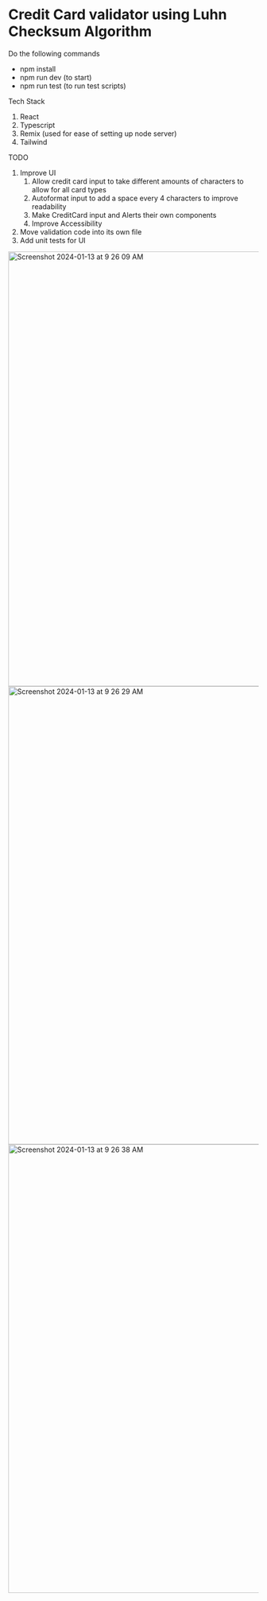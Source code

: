 # Credit Card validator using Luhn Checksum Algorithm

Do the following commands
- npm install
- npm run dev (to start)
- npm run test (to run test scripts)

Tech Stack
1. React
2. Typescript
3. Remix (used for ease of setting up node server)
4. Tailwind

TODO
1. Improve UI
    1. Allow credit card input to take different amounts of characters to allow for all card types
    2. Autoformat input to add a space every 4 characters to improve readability
    3. Make CreditCard input and Alerts their own components
    4. Improve Accessibility
2. Move validation code into its own file
3. Add unit tests for UI

<img width="875" alt="Screenshot 2024-01-13 at 9 26 09 AM" src="https://github.com/MichaelSSchiller/credit-card-validator/assets/38842472/6102c0be-6c8d-43d6-9fcb-d7b0937d0ad9">
<img width="922" alt="Screenshot 2024-01-13 at 9 26 29 AM" src="https://github.com/MichaelSSchiller/credit-card-validator/assets/38842472/1e2c1407-9989-44d3-a375-9497c8825c4f">
<img width="903" alt="Screenshot 2024-01-13 at 9 26 38 AM" src="https://github.com/MichaelSSchiller/credit-card-validator/assets/38842472/78c95a18-92c1-4e92-b488-e3bd8d50dfad">
